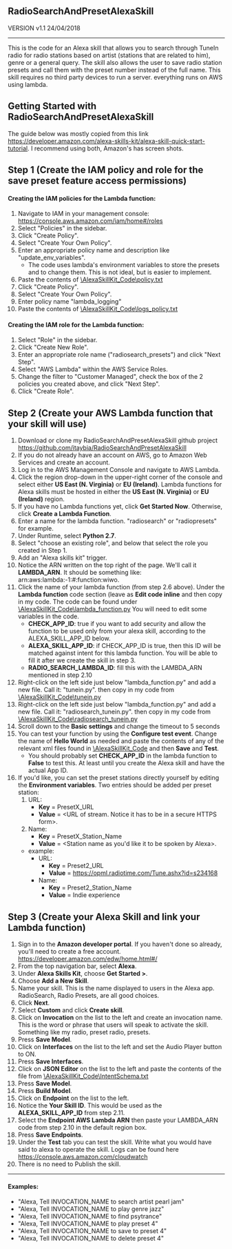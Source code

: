 ## RadioSearchAndPresetAlexaSkill

VERSION v1.1 24/04/2018

***********************************

This is the code for an Alexa skill that allows you to search through TuneIn radio for radio stations based on artist (stations that are related to him), genre or a general query.
The skill also allows the user to save radio station presets and call them with the preset number instead of the full name.
This skill requires no third party devices to run a server. everything runs on AWS using lambda.

## Getting Started with RadioSearchAndPresetAlexaSkill

The guide below was mostly copied from this link https://developer.amazon.com/alexa-skills-kit/alexa-skill-quick-start-tutorial. I recommend using both, Amazon's has screen shots.

## Step 1 (Create the IAM policy and role for the save preset feature access permissions)

#### Creating the IAM policies for the Lambda function:

1. Navigate to IAM in your management console: https://console.aws.amazon.com/iam/home#/roles
2. Select "Policies" in the sidebar.
3. Click "Create Policy".
4. Select "Create Your Own Policy".
5. Enter an appropriate policy name and description like "update_env_variables".
    * The code uses lambda's environment variables to store the presets and to change them. This is not ideal, but is easier to implement.
6. Paste the contents of [\AlexaSkillKit_Code\policy.txt](https://github.com/itaybia/RadioSearchAndPresetAlexaSkill/blob/master/AlexaSkillKit_Code/policy.txt)
7. Click "Create Policy".
8. Select "Create Your Own Policy".
9. Enter policy name "lambda_logging"
10. Paste the contents of [\AlexaSkillKit_Code\logs_policy.txt](https://github.com/itaybia/RadioSearchAndPresetAlexaSkill/blob/master/AlexaSkillKit_Code/logs_policy.txt)

#### Creating the IAM role for the Lambda function:
1. Select "Role" in the sidebar.
2. Click "Create New Role".
3. Enter an appropriate role name ("radiosearch_presets") and click "Next Step".
4. Select "AWS Lambda" within the AWS Service Roles.
5. Change the filter to "Customer Managed", check the box of the 2 policies you created above, and click "Next Step".
6. Click "Create Role".


## Step 2 (Create your AWS Lambda function that your skill will use)

1. Download or clone my RadioSearchAndPresetAlexaSkill github project https://github.com/itaybia/RadioSearchAndPresetAlexaSkill
2. If you do not already have an account on AWS, go to Amazon Web Services and create an account.
3. Log in to the AWS Management Console and navigate to AWS Lambda.
4. Click the region drop-down in the upper-right corner of the console and select either **US East (N. Virginia)** or **EU (Ireland)**.
Lambda functions for Alexa skills must be hosted in either the **US East (N. Virginia)** or **EU (Ireland)** region.
5. If you have no Lambda functions yet, click **Get Started Now**. Otherwise, click **Create a Lambda Function**.
6. Enter a name for the lambda function. "radiosearch" or "radiopresets" for example.
7. Under Runtime, select **Python 2.7**.
8. Select "choose an existing role", and below that select the role you created in Step 1.
9. Add an "Alexa skills kit" trigger.
10. Notice the ARN written on the top right of the page. We'll call it **LAMBDA_ARN**. It should be something like: arn:aws:lambda:<zone>-1:#:function:wiwo.
11. Click the name of your lambda function (from step 2.6 above). Under the **Lambda function** code section (leave as **Edit code inline** and then copy in my code.
The code can be found under [\AlexaSkillKit_Code\lambda_function.py](https://github.com/itaybia/RadioSearchAndPresetAlexaSkill/blob/master/AlexaSkillKit_Code/lambda_function.py)
You will need to edit some variables in the code.
    * **CHECK_APP_ID**: true if you want to add security and allow the function to be used only from your alexa skill, according to the ALEXA_SKILL_APP_ID below.
    * **ALEXA_SKILL_APP_ID**: if CHECK_APP_ID is true, then this ID will be matched against intent for this lambda function. You will be able to fill it after we create the skill in step 3.
    * **RADIO_SEARCH_LAMBDA_ID**: fill this with the LAMBDA_ARN mentioned in step 2.10
12. Right-click on the left side just below "lambda_function.py" and add a new file. Call it: "tunein.py". then copy in my code from
 [\AlexaSkillKit_Code\tunein.py](https://github.com/itaybia/RadioSearchAndPresetAlexaSkill/blob/master/AlexaSkillKit_Code/tunein.py)
13. Right-click on the left side just below "lambda_function.py" and add a new file. Call it: "radiosearch_tunein.py". then copy in my code from
 [\AlexaSkillKit_Code\radiosearch_tunein.py](https://github.com/itaybia/RadioSearchAndPresetAlexaSkill/blob/master/AlexaSkillKit_Code/radiosearch_tunein.py)
14. Scroll down to the **Basic settings** and change the timeout to 5 seconds
15. You can test your function by using the **Configure test event**. Change the name of **Hello World** as needed and paste the contents of any of the relevant xml files found in [\AlexaSkillKit_Code](https://github.com/itaybia/RadioSearchAndPresetAlexaSkill/blob/master/AlexaSkillKit_Code) and then **Save** and **Test**.
    * You should probably set **CHECK_APP_ID** in the lambda function to **False** to test this. At least until you create the Alexa skill and have the actual App ID.
16. If you'd like, you can set the preset stations directly yourself by editing the **Environment variables**. Two entries should be added per preset station:
    1. URL:
        * **Key** = PresetX_URL
        * **Value** = \<URL of stream. Notice it has to be in a secure HTTPS form\>.
    2. Name:
        * **Key** = PresetX_Station_Name
        * **Value** = \<Station name as you'd like it to be spoken by Alexa\>.
    * example:
        * URL:
            * **Key** = Preset2_URL
            * **Value** = https://opml.radiotime.com/Tune.ashx?id=s234168
        * Name:
            * **Key** = Preset2_Station_Name
            * **Value** = Indie experience


## Step 3 (Create your Alexa Skill and link your Lambda function)

1. Sign in to the **Amazon developer portal**. If you haven't done so already, you'll need to create a free account. https://developer.amazon.com/edw/home.html#/
2. From the top navigation bar, select **Alexa**.
3. Under **Alexa Skills Kit**, choose **Get Started >**.
4. Choose **Add a New Skill**.
5. Name your skill. This is the name displayed to users in the Alexa app. RadioSearch, Radio Presets, are all good choices.
6. Click **Next**.
7. Select **Custom** and click **Create skill**.
8. Click on **Invocation** on the list to the left and create an invocation name. This is the word or phrase that users will speak to activate the skill. Something like my radio, preset radio, presets.
9. Press **Save Model**.
10. Click on **Interfaces** on the list to the left and set the Audio Player button to ON.
11. Press **Save Interfaces**.
12. Click on **JSON Editor** on the list to the left and paste the contents of the file from [\AlexaSkillKit_Code\IntentSchema.txt](https://github.com/itaybia/RadioSearchAndPresetAlexaSkill/blob/master/AlexaSkillKit_Code/IntentSchema.txt)
13. Press **Save Model**.
14. Press **Build Model**.
15. Click on **Endpoint** on the list to the left.
16. Notice the **Your Skill ID**. This would be used as the **ALEXA_SKILL_APP_ID** from step 2.11.
17. Select the **Endpoint AWS Lambda ARN** then paste your LAMBDA_ARN code from step 2.10 in the default region box.
18. Press **Save Endpoints**.
19. Under the **Test** tab you can test the skill. Write what you would have said to alexa to operate the skill. Logs can be found here https://console.aws.amazon.com/cloudwatch
20. There is no need to Publish the skill.


************
#### Examples:

* "Alexa, Tell INVOCATION_NAME to search artist pearl jam"
* "Alexa, Tell INVOCATION_NAME to play genre jazz"
* "Alexa, Tell INVOCATION_NAME to find psytrance"
* "Alexa, Tell INVOCATION_NAME to play preset 4"
* "Alexa, Tell INVOCATION_NAME to save to preset 4"
* "Alexa, Tell INVOCATION_NAME to delete preset 4"
